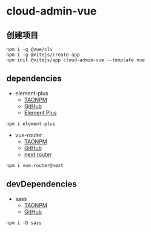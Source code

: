 # cloud-admin-vue

## 创建项目

~~~
npm i -g @vue/cli
npm i -g @vitejs/create-app
npm init @vitejs/app cloud-admin-vue --template vue
~~~

## dependencies

- element-plus
    - [TAONPM](https://developer.aliyun.com/mirror/npm/package/element-plus)
    - [GitHub](https://github.com/element-plus/element-plus)
    - [Element Plus](https://element-plus.gitee.io)

~~~
npm i element-plus
~~~

- vue-router
    - [TAONPM](https://developer.aliyun.com/mirror/npm/package/vue-router)
    - [GitHub](https://github.com/vuejs/vue-router-next)
    - [next router](https://next.router.vuejs.org)

~~~
npm i vue-router@next
~~~

## devDependencies

- sass
    - [TAONPM](https://developer.aliyun.com/mirror/npm/package/sass)
    - [GitHub](https://github.com/sass/dart-sass)

~~~
npm i -D sass
~~~
